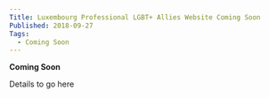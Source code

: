 ```yaml
---
Title: Luxembourg Professional LGBT+ Allies Website Coming Soon
Published: 2018-09-27
Tags: 
  - Coming Soon
---
```


**Coming Soon**

Details to go here